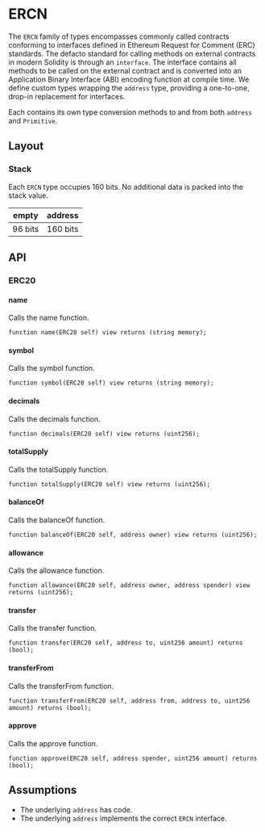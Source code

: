 # ERCN

The `ERCN` family of types encompasses commonly called contracts conforming to interfaces defined
in Ethereum Request for Comment (ERC) standards. The defacto standard for calling methods on
external contracts in modern Solidity is through an `interface`. The interface contains all methods
to be called on the external contract and is converted into an Application Binary Interface (ABI)
encoding function at compile time. We define custom types wrapping the `address` type, providing a
one-to-one, drop-in replacement for interfaces.

Each contains its own type conversion methods to and from both `address` and `Primitive`.

## Layout

### Stack

Each `ERCN` type occupies 160 bits. No additional data is packed into the stack value.

| empty   | address  |
| ------- | -------- |
| 96 bits | 160 bits |

## API

### ERC20

#### name

Calls the name function.

```solidity
function name(ERC20 self) view returns (string memory);
```

#### symbol

Calls the symbol function.

```solidity
function symbol(ERC20 self) view returns (string memory);
```

#### decimals

Calls the decimals function.

```solidity
function decimals(ERC20 self) view returns (uint256);
```

#### totalSupply

Calls the totalSupply function.

```solidity
function totalSupply(ERC20 self) view returns (uint256);
```

#### balanceOf

Calls the balanceOf function.

```solidity
function balanceOf(ERC20 self, address owner) view returns (uint256);
```

#### allowance

Calls the allowance function.

```solidity
function allowance(ERC20 self, address owner, address spender) view returns (uint256);
```

#### transfer

Calls the transfer function.

```solidity
function transfer(ERC20 self, address to, uint256 amount) returns (bool);
```

#### transferFrom

Calls the transferFrom function.

```solidity
function transferFrom(ERC20 self, address from, address to, uint256 amount) returns (bool);
```

#### approve

Calls the approve function.

```solidity
function approve(ERC20 self, address spender, uint256 amount) returns (bool);
```

## Assumptions

- The underlying `address` has code.
- The underlying `address` implements the correct `ERCN` interface.
